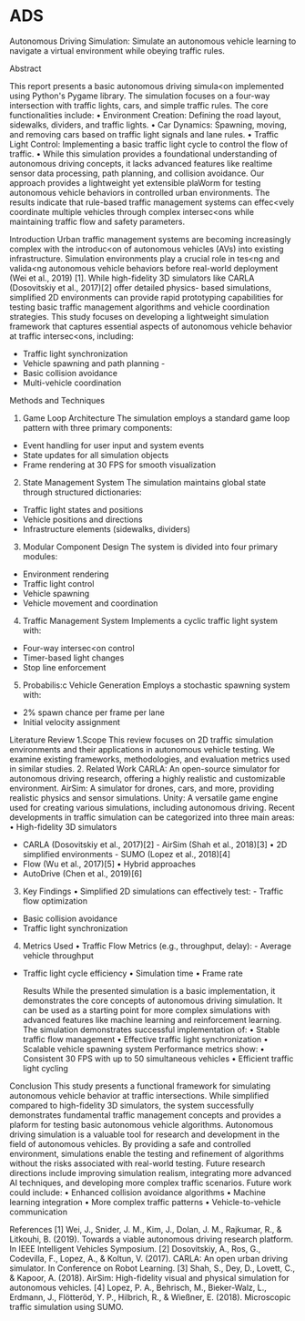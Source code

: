 # ADS
Autonomous Driving Simulation: Simulate an autonomous vehicle learning to navigate a virtual environment while obeying traffic rules.

Abstract

This report presents a basic autonomous driving simula<on implemented using Python's Pygame library. The simulation focuses on a four-way intersection with traffic lights, cars, and simple traffic rules. The core functionalities include:
• Environment Creation: Defining the road layout, sidewalks, dividers, and traffic lights.
• Car Dynamics: Spawning, moving, and removing cars based on traffic light signals and lane
rules.
• Traffic Light Control: Implementing a basic traffic light cycle to control the flow of traffic.
• While this simulation provides a foundational understanding of autonomous driving concepts, it lacks advanced features like realtime sensor data processing, path planning, and collision avoidance.
Our approach provides a lightweight yet extensible plaWorm for testing autonomous vehicle behaviors in controlled urban environments. The results indicate that rule-based traffic management systems can effec<vely coordinate multiple vehicles through complex intersec<ons while maintaining traffic flow and safety parameters.

Introduction
Urban traffic management systems are becoming increasingly complex with the introduc<on of autonomous vehicles (AVs) into existing infrastructure. Simulation environments play a crucial role in tes<ng and valida<ng autonomous vehicle behaviors before real-world deployment (Wei et al., 2019) [1]. While high-fidelity 3D simulators like CARLA (Dosovitskiy et al., 2017)[2] offer detailed physics- based simulations, simplified 2D environments can provide rapid prototyping capabilities for testing basic traffic management algorithms and vehicle coordination strategies.
This study focuses on developing a lightweight simulation framework that captures essential aspects of autonomous vehicle behavior at traffic intersec<ons, including:
- Traffic light synchronization
- Vehicle spawning and path planning -
- Basic collision avoidance
- Multi-vehicle coordination
  
 Methods and Techniques
1. Game Loop Architecture
The simulation employs a standard game loop pattern with three primary components:
- Event handling for user input and system events
- State updates for all simulation objects
- Frame rendering at 30 FPS for smooth visualization
2. State Management System
The simulation maintains global state through structured dictionaries:
- Traffic light states and positions
- Vehicle positions and directions
- Infrastructure elements (sidewalks, dividers)
3. Modular Component Design
The system is divided into four primary modules:
- Environment rendering
- Traffic light control
- Vehicle spawning
- Vehicle movement and coordination
4. Traffic Management System
Implements a cyclic traffic light system with:
- Four-way intersec<on control
- Timer-based light changes
- Stop line enforcement
5. Probabilis:c Vehicle Generation
Employs a stochastic spawning system with:
- 2% spawn chance per frame per lane
- Initial velocity assignment
 
 Literature Review
1.Scope
This review focuses on 2D traffic simulation environments and their applications in autonomous vehicle testing. We examine existing frameworks, methodologies, and evaluation metrics used in similar studies.
2. Related Work
CARLA: An open-source simulator for autonomous driving research, offering a highly realistic and customizable environment.
AirSim: A simulator for drones, cars, and more, providing realistic physics and sensor simulations. Unity: A versatile game engine used for creating various simulations, including autonomous driving. Recent developments in traffic simulation can be categorized into three main areas:
• High-fidelity 3D simulators
- CARLA (Dosovitskiy et al., 2017)[2] - AirSim (Shah et al., 2018)[3]
• 2D simplified environments - SUMO (Lopez et al., 2018)[4]
- Flow (Wu et al., 2017)[5]
• Hybrid approaches
- AutoDrive (Chen et al., 2019)[6]
3. Key Findings
• Simplified 2D simulations can effectively test: - Traffic flow optimization
- Basic collision avoidance
- Traffic light synchronization
4. Metrics Used
• Traffic Flow Metrics (e.g., throughput, delay): - Average vehicle throughput
- Traffic light cycle efficiency
• Simulation time
• Frame rate
 
  Results
While the presented simulation is a basic implementation, it demonstrates the core concepts of autonomous driving simulation. It can be used as a starting point for more complex simulations with advanced features like machine learning and reinforcement learning.
The simulation demonstrates successful implementation of:
• Stable traffic flow management
• Effective traffic light synchronization
• Scalable vehicle spawning system
Performance metrics show:
• Consistent 30 FPS with up to 50 simultaneous vehicles
• Efficient traffic light cycling

Conclusion
This study presents a functional framework for simulating autonomous vehicle behavior at traffic intersections. While simplified compared to high-fidelity 3D simulators, the system successfully demonstrates fundamental traffic management concepts and provides a plaform for testing basic autonomous vehicle algorithms.
Autonomous driving simulation is a valuable tool for research and development in the field of autonomous vehicles. By providing a safe and controlled environment, simulations enable the testing and refinement of algorithms without the risks associated with real-world testing. Future research directions include improving simulation realism, integrating more advanced AI techniques, and developing more complex traffic scenarios.
Future work could include:
• Enhanced collision avoidance algorithms
• Machine learning integration
• More complex traffic patterns
• Vehicle-to-vehicle communication
 
References
[1] Wei, J., Snider, J. M., Kim, J., Dolan, J. M., Rajkumar, R., & Litkouhi, B. (2019). Towards a viable autonomous driving research platform. In IEEE Intelligent Vehicles Symposium.
[2] Dosovitskiy, A., Ros, G., Codevilla, F., Lopez, A., & Koltun, V. (2017). CARLA: An open urban driving simulator. In Conference on Robot Learning.
[3] Shah, S., Dey, D., Lovett, C., & Kapoor, A. (2018). AirSim: High-fidelity visual and physical simulation for autonomous vehicles.
[4] Lopez, P. A., Behrisch, M., Bieker-Walz, L., Erdmann, J., Flötteröd, Y. P., Hilbrich, R., & Wießner, E. (2018). Microscopic traffic simulation using SUMO.
